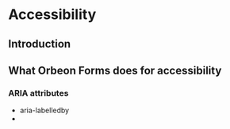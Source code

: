 # Accessibility

## Introduction



## What Orbeon Forms does for accessibility

### ARIA attributes

- aria-labelledby
- 